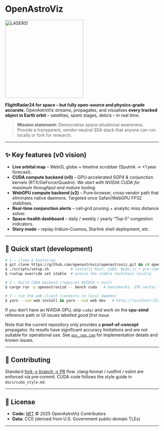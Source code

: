 # OpenAstroViz
<img width="256" alt="LASERS!" src="https://github.com/user-attachments/assets/e6491b05-be89-4c3f-a6ac-fc103126ffc8" />

**FlightRadar24 for space – but fully open‑source and physics‑grade accurate.**
OpenAstroViz streams, propagates, and visualises **every tracked object in Earth orbit** – satellites, spent stages, debris – in real time.

> **Mission statement:** Democratise space‑situational awareness.  Provide a transparent, vendor‑neutral SSA stack that anyone can run locally or fork for research.


---

## ✨  Key features (v0 vision)

* **Live orbital map** – WebGL globe + timeline scrubber (Sputnik → +1 year forecast).
* **CUDA compute backend (v0)** – GPU‑accelerated SGP4 & conjunction kernels (RTX/GeForce/Quadro).
  *We start with NVIDIA CUDA for maximum throughput and mature tooling.*
* **WebGPU compute backend (v2)** – Pure‑browser, cross‑vendor path that eliminates native daemons.  Targeted once Safari/WebGPU FP32 stabilises.
* **Real‑time conjunction alerts** – cell‑grid pruning + analytic miss distance solver.
* **Space‑health dashboard** – daily / weekly / yearly “Top‑5” congestion indicators.
* **Story mode** – replay Iridium‑Cosmos, Starlink shell deployment, etc.

---

## 🚀 Quick start (development)

```bash
# 1 – clone & bootstrap
$ git clone https://github.com/openastroviz/openastroviz.git && cd openastroviz
$ ./scripts/setup.sh          # installs Rust, CUDA, Node.js + pre‑commit hooks
$ rustup override set stable  # ensure the stable toolchain locally

# 2 – build CUDA backend (requires NVIDIA + nvcc)
$ cargo run -p openastrovizd -- bench cuda   # benchmarks, STK vector tests

# 3 – run the web client (connects to local daemon)
$ yarn --cwd web install && yarn --cwd web dev   # http://localhost:5173
```

If you don’t have an NVIDIA GPU, skip `cuda/` and work on the **cpu‑simd** reference path or UI issues labelled *good first issue*.

Note that the current repository only provides a **proof‑of‑concept** propagator.  Its results have significant accuracy limitations and are not suitable for operational use.  See [`poc_sgp.cpp`](poc_sgp.cpp) for implementation details and known issues.

---

## 🧩 Contributing

Standard [fork → branch → PR](CONTRIBUTING.md) flow.  clang‑format / rustfmt / eslint are enforced via pre‑commit.  CUDA code follows the style guide in `docs/cuda_style.md`.

---

## 📜 License

* **Code:** [MIT](LICENSE) © 2025 OpenAstroViz Contributors
* **Data:** CC0 (derived from U.S. Government public‑domain TLEs)

---
